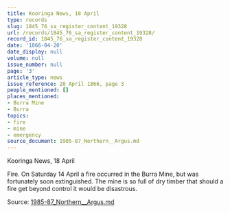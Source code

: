 ```yaml
---
title: Kooringa News, 18 April
type: records
slug: 1845_76_sa_register_content_19328
url: /records/1845_76_sa_register_content_19328/
record_id: 1845_76_sa_register_content_19328
date: '1866-04-20'
date_display: null
volume: null
issue_number: null
page: '3'
article_type: news
issue_reference: 20 April 1866, page 3
people_mentioned: []
places_mentioned:
- Burra Mine
- Burra
topics:
- fire
- mine
- emergency
source_document: 1985-87_Northern__Argus.md
---
```


Kooringa News, 18 April

Fire.  On Saturday 14 April a fire occurred in the Burra Mine, but was fortunately soon extinguished.  The mine is so full of dry timber that should a fire get beyond control it would be disastrous.

Source: [1985-87_Northern__Argus.md](/downloads/markdown/1985-87_Northern__Argus.md)
